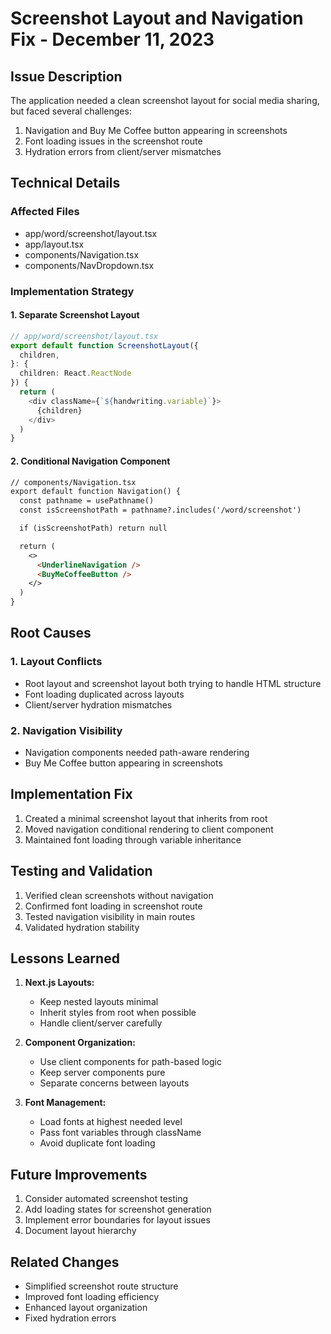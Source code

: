 # Screenshot Layout and Navigation Fix - December 11, 2023

## Issue Description
The application needed a clean screenshot layout for social media sharing, but faced several challenges:
1. Navigation and Buy Me Coffee button appearing in screenshots
2. Font loading issues in the screenshot route
3. Hydration errors from client/server mismatches

## Technical Details

### Affected Files
- app/word/screenshot/layout.tsx
- app/layout.tsx
- components/Navigation.tsx
- components/NavDropdown.tsx

### Implementation Strategy

#### 1. Separate Screenshot Layout
```typescript
// app/word/screenshot/layout.tsx
export default function ScreenshotLayout({
  children,
}: {
  children: React.ReactNode
}) {
  return (
    <div className={`${handwriting.variable}`}>
      {children}
    </div>
  )
}
```

#### 2. Conditional Navigation Component
```typescript:MD/12-11-screenshot-layout.md
// components/Navigation.tsx
export default function Navigation() {
  const pathname = usePathname()
  const isScreenshotPath = pathname?.includes('/word/screenshot')

  if (isScreenshotPath) return null

  return (
    <>
      <UnderlineNavigation />
      <BuyMeCoffeeButton />
    </>
  )
}
```

## Root Causes

### 1. Layout Conflicts
- Root layout and screenshot layout both trying to handle HTML structure
- Font loading duplicated across layouts
- Client/server hydration mismatches

### 2. Navigation Visibility
- Navigation components needed path-aware rendering
- Buy Me Coffee button appearing in screenshots

## Implementation Fix

1. Created a minimal screenshot layout that inherits from root
2. Moved navigation conditional rendering to client component
3. Maintained font loading through variable inheritance

## Testing and Validation
1. Verified clean screenshots without navigation
2. Confirmed font loading in screenshot route
3. Tested navigation visibility in main routes
4. Validated hydration stability

## Lessons Learned
1. **Next.js Layouts:**
   - Keep nested layouts minimal
   - Inherit styles from root when possible
   - Handle client/server carefully

2. **Component Organization:**
   - Use client components for path-based logic
   - Keep server components pure
   - Separate concerns between layouts

3. **Font Management:**
   - Load fonts at highest needed level
   - Pass font variables through className
   - Avoid duplicate font loading

## Future Improvements
1. Consider automated screenshot testing
2. Add loading states for screenshot generation
3. Implement error boundaries for layout issues
4. Document layout hierarchy

## Related Changes
- Simplified screenshot route structure
- Improved font loading efficiency
- Enhanced layout organization
- Fixed hydration errors